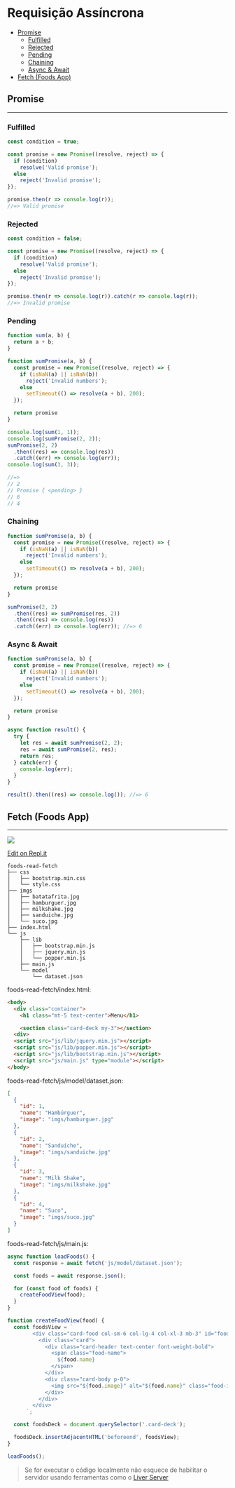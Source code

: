 # Requisição Assíncrona

  - [Promise](#promise)
    - [Fulfilled](#fulfilled)
    - [Rejected](#rejected)
    - [Pending](#pending)
    - [Chaining](#chaining)
    - [Async & Await](#async--await)
  - [Fetch (Foods App)](#fetch-foods-app)

## Promise

---

### Fulfilled

```js
const condition = true;

const promise = new Promise((resolve, reject) => {
  if (condition)
    resolve('Valid promise');
  else
    reject('Invalid promise');
});

promise.then(r => console.log(r));
//=> Valid promise
```

### Rejected

```js
const condition = false;

const promise = new Promise((resolve, reject) => {
  if (condition)
    resolve('Valid promise');
  else
    reject('Invalid promise');
});

promise.then(r => console.log(r)).catch(r => console.log(r));
//=> Invalid promise
```

### Pending

```js
function sum(a, b) {
  return a + b;
}

function sumPromise(a, b) {
  const promise = new Promise((resolve, reject) => {
    if (isNaN(a) || isNaN(b))
      reject('Invalid numbers');
    else
      setTimeout(() => resolve(a + b), 200);
  });

  return promise
}

console.log(sum(1, 1));
console.log(sumPromise(2, 2));
sumPromise(2, 2)
  .then((res) => console.log(res))
  .catch((err) => console.log(err));
console.log(sum(3, 3));

//=>
// 2
// Promise { <pending> }
// 6
// 4
```

### Chaining

```js
function sumPromise(a, b) {
  const promise = new Promise((resolve, reject) => {
    if (isNaN(a) || isNaN(b))
      reject('Invalid numbers');
    else
      setTimeout(() => resolve(a + b), 200);
  });

  return promise
}

sumPromise(2, 2)
  .then((res) => sumPromise(res, 2))
  .then((res) => console.log(res))
  .catch((err) => console.log(err)); //=> 6
```

### Async & Await

```js
function sumPromise(a, b) {
  const promise = new Promise((resolve, reject) => {
    if (isNaN(a) || isNaN(b))
      reject('Invalid numbers');
    else
      setTimeout(() => resolve(a + b), 200);
  });

  return promise
}

async function result() {
  try {
    let res = await sumPromise(2, 2);
    res = await sumPromise(2, res);
    return res;
  } catch(err) {
    console.log(err);
  }
}

result().then((res) => console.log()); //=> 6
```


## Fetch (Foods App)

---

[![](assets/foods-read-fetch.png)](https://foods-read-fetch.lucachaves.repl.co/)

[Edit on Repl.it](https://replit.com/@lucachaves/foods-read-fetch?v=1)

```
foods-read-fetch
├── css
│   ├── bootstrap.min.css
│   └── style.css
├── imgs
│   ├── batatafrita.jpg
│   ├── hamburguer.jpg
│   ├── milkshake.jpg
│   ├── sanduiche.jpg
│   └── suco.jpg
├── index.html
└── js
    ├── lib
    │   ├── bootstrap.min.js
    │   ├── jquery.min.js
    │   └── popper.min.js
    ├── main.js
    └── model
        └── dataset.json
```

foods-read-fetch/index.html:
```html
<body>
  <div class="container">
    <h1 class="mt-5 text-center">Menu</h1>

    <section class="card-deck my-3"></section>
  <div>
  <script src="js/lib/jquery.min.js"></script>
  <script src="js/lib/popper.min.js"></script>
  <script src="js/lib/bootstrap.min.js"></script>
  <script src="js/main.js" type="module"></script>
</body>
```

foods-read-fetch/js/model/dataset.json:
```json
[
  {
    "id": 1,
    "name": "Hambúrguer",
    "image": "imgs/hamburguer.jpg"
  },
  {
    "id": 2,
    "name": "Sanduíche",
    "image": "imgs/sanduiche.jpg"
  },
  {
    "id": 3,
    "name": "Milk Shake",
    "image": "imgs/milkshake.jpg"
  },
  {
    "id": 4,
    "name": "Suco",
    "image": "imgs/suco.jpg"
  }
]
```

foods-read-fetch/js/main.js:
```js
async function loadFoods() {
  const response = await fetch('js/model/dataset.json');

  const foods = await response.json();

  for (const food of foods) {
    createFoodView(food);
  }
}

function createFoodView(food) {
  const foodsView = `
        <div class="card-food col-sm-6 col-lg-4 col-xl-3 mb-3" id="food-${food.id}">
          <div class="card">
            <div class="card-header text-center font-weight-bold">
              <span class="food-name">
                ${food.name}
              </span>
            </div>
            <div class="card-body p-0">
              <img src="${food.image}" alt="${food.name}" class="food-image w-100">
            </div>
          </div>
        </div>
      `;

  const foodsDeck = document.querySelector('.card-deck');

  foodsDeck.insertAdjacentHTML('beforeend', foodsView);
}

loadFoods();
```

> Se for executar o código localmente não esquece de habilitar o servidor usando ferramentas como o [Liver Server](https://marketplace.visualstudio.com/items?itemName=ritwickdey.LiveServer)
